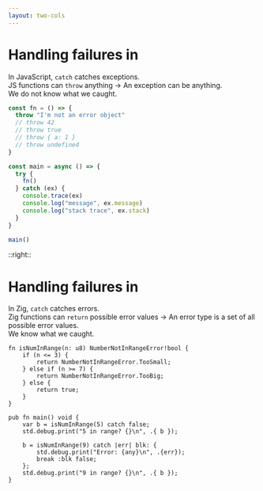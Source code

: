 ```yaml
---
layout: two-cols
---
```

<h1>Handling failures in <NodejsLogo /></h1>

<Transform scale="0.85">

<span>In JavaScript, <code class="inline-code">catch</code> catches <span class="color:accent">exceptions</span>.</span><br>
<span>JS functions can <code class="inline-code">throw</code> anything → An exception can be anything.</span><br>
<span>We <span class="color:accent">do not know</span> what we caught.</span>

<!-- We don't know what we are getting.</span> -->

```js
const fn = () => {
  throw "I'm not an error object"
  // throw 42
  // throw true
  // throw { a: 1 }
  // throw undefined
}

const main = async () => {
  try {
    fn()
  } catch (ex) {
    console.trace(ex)
    console.log("message", ex.message)
    console.log("stack trace", ex.stack)
  }
}

main()
```

</Transform>

::right::

<h1>Handling failures in <ZigLogo /></h1>

<Transform scale="0.85">

<span>In Zig, <code class="inline-code">catch</code> catches <span class="color:accent">errors</span>.</span><br>
<span>Zig functions can <code class="inline-code">return</code> possible error values → An error type is a set of all possible error values.</span><br>
<span>We <span class="color:accent">know</span> what we caught.</span>

```text
fn isNumInRange(n: u8) NumberNotInRangeError!bool {
    if (n <= 3) {
        return NumberNotInRangeError.TooSmall;
    } else if (n >= 7) {
        return NumberNotInRangeError.TooBig;
    } else {
        return true;
    }
}

pub fn main() void {
    var b = isNumInRange(5) catch false;
    std.debug.print("5 in range? {}\n", .{ b });

    b = isNumInRange(9) catch |err| blk: {
        std.debug.print("Error: {any}\n", .{err});
        break :blk false;
    };
    std.debug.print("9 in range? {}\n", .{ b });
}
```

</Transform>

<!--
If we throw undefined, then in the catch ex.message throws a TypeError. So it's the worst.

We don't know what we caught. That's why in TypeScript we have:
- `catch(e: any)` and not
- `catch(e: Error | SomeOtherError)`

- `isNumInRange(5)` prints true
- `isNumInRange(9)` prints false

The labeled block that starts with blk: nd ends with :blk is necessary because we have to return a value to be assigned to `b` (a boolean in this case), and we can't use `return` because we are still in the same function.
-->
